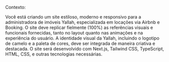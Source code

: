 Contexto:

Você está criando um site estiloso, moderno e responsivo para a administradora de imóveis Yallah, especializada em locações via Airbnb e Booking. O site deve replicar fielmente (100%) as referências visuais e funcionais fornecidas, tanto no layout quanto nas animações e na experiência do usuário. A identidade visual da Yallah, incluindo o logotipo de camelo e a paleta de cores, deve ser integrada de maneira criativa e destacada. O site será desenvolvido com Next.js, Tailwind CSS, TypeScript, HTML, CSS, e outras tecnologias necessárias.